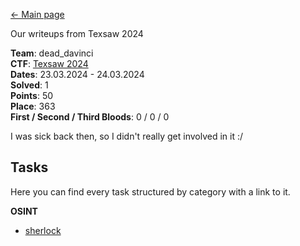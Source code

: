 [<- Main page](../../)

Our writeups from Texsaw 2024

**Team**: dead_davinci <br>
**CTF**: [Texsaw 2024](https://ctftime.org/event/2281)<br>
**Dates**: 23.03.2024 - 24.03.2024 <br>
**Solved**: 1 <br>
**Points**: 50 <br>
**Place**: 363<br>
**First / Second / Third Bloods**: 0 / 0 / 0

I was sick back then, so I didn't really get involved in it :/

## Tasks

Here you can find every task structured by category with a link to it.

**OSINT**
- [sherlock](osint/sherlock/readme.md)
